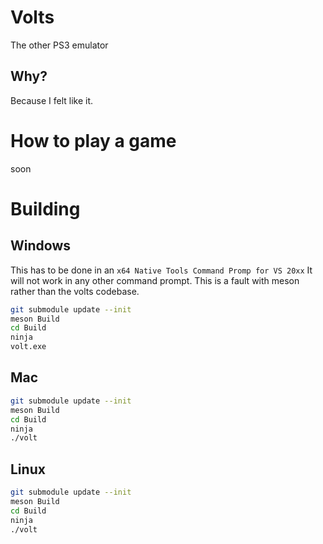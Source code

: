# Volts
The other PS3 emulator

## Why?
Because I felt like it.

# How to play a game
soon

# Building

## Windows
This has to be done in an `x64 Native Tools Command Promp for VS 20xx` 
It will not work in any other command prompt.
This is a fault with meson rather than the volts codebase.
```sh
git submodule update --init
meson Build
cd Build
ninja 
volt.exe
```

## Mac
```sh
git submodule update --init
meson Build
cd Build
ninja
./volt
```

## Linux
```sh
git submodule update --init
meson Build
cd Build
ninja
./volt 
```
